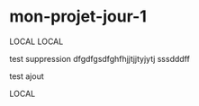 # mon-projet-jour-1

LOCAL
LOCAL

test suppression
dfgdfgsdfghfhjjtjjtyjytj
sssdddff


test ajout

LOCAL